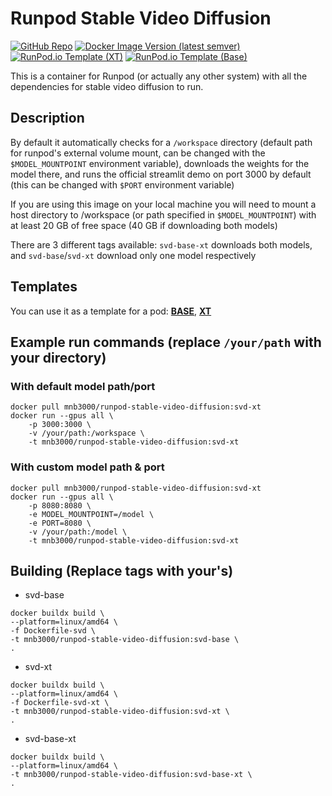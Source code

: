 # Runpod Stable Video Diffusion

[![GitHub Repo](https://img.shields.io/badge/github-repo-green?logo=github)](https://github.com/mnb3000/runpod-stable-video-diffusion)
[![Docker Image Version (latest semver)](https://img.shields.io/docker/v/mnb3000/runpod-stable-video-diffusion?logo=docker&label=dockerhub&color=blue)](https://hub.docker.com/repository/docker/mnb3000/runpod-stable-video-diffusion)
[![RunPod.io Template (XT)](https://img.shields.io/badge/runpod_template-svd--xt-9b4ce6?logo=linuxcontainers&logoColor=9b4ce6)](https://runpod.io/gsc?template=0yuqqd2v24)
[![RunPod.io Template (Base)](https://img.shields.io/badge/runpod_template-svd-9b4ce6?logo=linuxcontainers&logoColor=9b4ce6)](https://runpod.io/gsc?template=dove05wvcv)

This is a container for Runpod (or actually any other system) with all the dependencies for stable video diffusion to run.

## Description

By default it automatically checks for a `/workspace` directory (default path for runpod's external volume mount, can be changed with the `$MODEL_MOUNTPOINT` environment variable), downloads the weights for the model there, and runs the official streamlit demo on port 3000 by default (this can be changed with `$PORT` environment variable)

If you are using this image on your local machine you will need to mount a host directory to /workspace (or path specified in `$MODEL_MOUNTPOINT`) with at least 20 GB of free space (40 GB if downloading both models)

There are 3 different tags available: `svd-base-xt` downloads both models, and `svd-base`/`svd-xt` download only one model respectively

## Templates

You can use it as a template for a pod: **[BASE](https://runpod.io/gsc?template=dove05wvcv)**, **[XT](https://runpod.io/gsc?template=0yuqqd2v24)**

## Example run commands (replace `/your/path` with your directory)

### With default model path/port

```
docker pull mnb3000/runpod-stable-video-diffusion:svd-xt
docker run --gpus all \
    -p 3000:3000 \
    -v /your/path:/workspace \
    -t mnb3000/runpod-stable-video-diffusion:svd-xt
```

### With custom model path & port

```
docker pull mnb3000/runpod-stable-video-diffusion:svd-xt
docker run --gpus all \
    -p 8080:8080 \
    -e MODEL_MOUNTPOINT=/model \
    -e PORT=8080 \
    -v /your/path:/model \
    -t mnb3000/runpod-stable-video-diffusion:svd-xt
```

## Building (Replace tags with your's)

- svd-base

```
docker buildx build \
--platform=linux/amd64 \
-f Dockerfile-svd \
-t mnb3000/runpod-stable-video-diffusion:svd-base \
.
```

- svd-xt

```
docker buildx build \
--platform=linux/amd64 \
-f Dockerfile-svd-xt \
-t mnb3000/runpod-stable-video-diffusion:svd-xt \
.
```

- svd-base-xt

```
docker buildx build \
--platform=linux/amd64 \
-t mnb3000/runpod-stable-video-diffusion:svd-base-xt \
.
```
